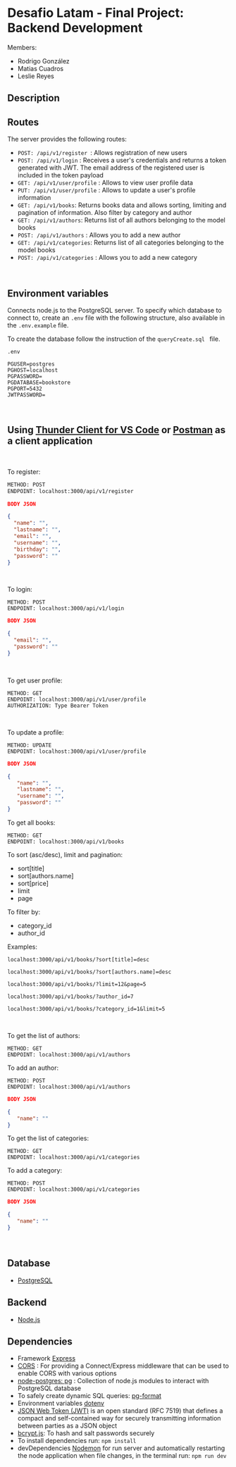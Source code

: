 # Desafio Latam - Final Project: Backend Development

Members:
- Rodrigo González
- Matias Cuadros
- Leslie Reyes

## Description


## Routes
The server provides the following routes:

- `POST: /api/v1/register `: Allows registration of new users
- `POST: /api/v1/login` : Receives a user's credentials and returns a token generated with JWT. The email address of the registered user is included in the token payload
- `GET: /api/v1/user/profile` : Allows to view user profile data
- `PUT: /api/v1/user/profile` : Allows to update a user's profile information 
- `GET: /api/v1/books`: Returns books data and allows sorting, limiting and pagination of information. Also filter by category and author
- `GET: /api/v1/authors`: Returns list of all authors belonging to the model books
- `POST: /api/v1/authors` : Allows you to add a new author
- `GET: /api/v1/categories`: Returns list of all categories belonging to the model books
- `POST: /api/v1/categories` : Allows you to add a new category

<br>


Environment variables
-------
Connects node.js to the PostgreSQL server. To specify which database to connect to, create an `.env` file with the following structure, also available in the `.env.example` file.

To create the database follow the instruction of the `queryCreate.sql ` file.

```
.env

PGUSER=postgres 
PGHOST=localhost
PGPASSWORD=
PGDATABASE=bookstore
PGPORT=5432
JWTPASSWORD=
```

<br>


Using [Thunder Client for VS Code](https://www.thunderclient.com/) or [Postman](https://www.postman.com/) as a client application
-------
<br>

To register:
```html
METHOD: POST 
ENDPOINT: localhost:3000/api/v1/register
```
```JSON
BODY JSON

{
  "name": "",
  "lastname": "",
  "email": "",
  "username": "",
  "birthday": "",
  "password": ""
}
```

<br>

To login:

```
METHOD: POST
ENDPOINT: localhost:3000/api/v1/login
```

```JSON
BODY JSON

{
  "email": "",
  "password": ""
}
```
<br>

To get user profile:

```
METHOD: GET
ENDPOINT: localhost:3000/api/v1/user/profile
AUTHORIZATION: Type Bearer Token
```
<br>

To update a profile:

```
METHOD: UPDATE
ENDPOINT: localhost:3000/api/v1/user/profile
```

```JSON
BODY JSON

{
   "name": "",
   "lastname": "",
   "username": "",
   "password": ""
}
```

To get all books:

```
METHOD: GET
ENDPOINT: localhost:3000/api/v1/books
```

To sort (asc/desc), limit and pagination:

- sort[title]
- sort[authors.name]
- sort[price]
- limit
- page

To filter by:
- category_id
- author_id

Examples:

```
localhost:3000/api/v1/books/?sort[title]=desc
```

```
localhost:3000/api/v1/books/?sort[authors.name]=desc
```

```
localhost:3000/api/v1/books/?limit=12&page=5
```

```
localhost:3000/api/v1/books/?author_id=7
```
```
localhost:3000/api/v1/books/?category_id=1&limit=5
```

<br>

To get the list of authors:

```
METHOD: GET
ENDPOINT: localhost:3000/api/v1/authors
```

To add an author:

```
METHOD: POST
ENDPOINT: localhost:3000/api/v1/authors
```


```JSON
BODY JSON

{
   "name": ""
}
```

To get the list of categories:

```
METHOD: GET
ENDPOINT: localhost:3000/api/v1/categories
```

To add a category:

```
METHOD: POST
ENDPOINT: localhost:3000/api/v1/categories
```


```JSON
BODY JSON

{
   "name": ""
}
```


<br>

Database
-------
- [PostgreSQL](https://www.postgresql.org/)


Backend
-------

- [Node.js](https://nodejs.dev/)



## Dependencies

- Framework [Express](https://expressjs.com/es/)
- [CORS](https://expressjs.com/en/resources/middleware/cors.html) : For providing a Connect/Express middleware that can be used to enable CORS with various options 
- [node-postgres: pg](https://node-postgres.com/) : Collection of node.js modules to interact with PostgreSQL database 
- To safely create dynamic SQL queries: [pg-format](https://www.npmjs.com/package/pg-format)
- Environment variables [dotenv](https://www.npmjs.com/package/dotenv)
- [JSON Web Token (JWT)](https://jwt.io/) is an open standard (RFC 7519) that defines a compact and self-contained way for securely transmitting information between parties as a JSON object
- [bcrypt.js](https://www.npmjs.com/package/bcryptjs): To hash and salt passwords securely
- To install dependencies run: `npm install`
- devDependencies [Nodemon](https://www.npmjs.com/package/nodemon) for run server and automatically restarting the node application when file changes, in the terminal run: `npm run dev`